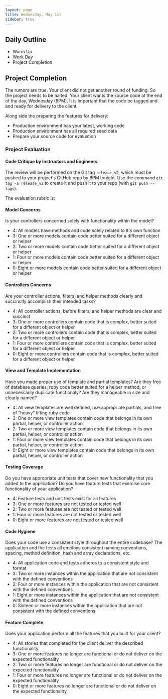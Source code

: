 ```yaml
---
layout: page
title: Wednesday, May 1st
sidebar: true
---
```


## Daily Outline

* Warm Up
* Work Day
* Project Completion

## Project Completion

The rumors are true. Your client did not get another round of funding. So the
project needs to be halted. Your client wants the source code at the end of the
day, Wednesday (8PM). It is important that the code be tagged and and ready for
delivery to the client.

Along side the preparing the features for delivery:

* Production environment has your latest, working code
* Production environment has all required seed data
* Prepare your source code for evaluation

### Project Evaluation

#### Code Critique by Instructors and Engineers

The review will be performed on the Git tag `release_v2`, which must be pushed to
your project's GitHub repo by 8PM tonight. Use the command `git tag -a release_v2`
to create it and push it to your repo (with `git push --tags`).

The evaluation rubric is:

#### Model Concerns

Is your controllers concerned solely with functionality within the model?

* 4: All models have methods and code solely related to it's own function
* 3: One or more models contain code better suited for a different object or helper
* 2: Two or more models contain code better suited for a different object or helper
* 1: Four or more models contain code better suited for a different object or helper
* 0: Eight or more models contain code better suited for a different object or helper

#### Controllers Concerns

Are your controller actions, filters, and helper methods clearly and succinctly
accomplish their intended tasks?

* 4: All controller actions, before filters, and helper methods are clear and succinct
* 3: One or more controllers contain code that is complex, better suited for a different object or helper
* 2: Two or more controllers contain code that is complex, better suited for a different object or helper
* 1: Four or more controllers contain code that is complex, better suited for a different object or helper
* 0: Eight or more controllers contain code that is complex, better suited for a different object or helper

#### View and Template Implementation

Have you made proper use of template and partial templates? Are they free of
database queries, ruby code better suited for a helper method, or unnecessarily
duplicate functionaly? Are they manageable in size and clearly named?

* 4: All view templates are well defined, use appropriate partials, and free of "heavy" lifting ruby code
* 3: One or more view templates contain code that belongs in its own partial, helper, or controller action`
* 2: Two or more view templates contain code that belongs in its own partial, helper, or controller action
* 1: Four or more view templates contain code that belongs in its own partial, helper, or controller action
* 0: Eight or more view templates contain code that belongs in its own partial, helper, or controller action

#### Testing Coverage

Do you have appropriate unit tests that cover new functionality that you added to the application?
Do you have feature tests that exercise core functionality of your application?

* 4: Feature tests and unit tests exist for all features
* 3: One or more features are not tested or tested well
* 2: Two or more features are not tested or tested well
* 1: Four or more features are not tested or tested well
* 0: Eight or more features are not tested or tested well


#### Code Hygiene

Does your code use a consistent style throughout the entire codebase? The
application and the tests all employs consistent naming conventions, spacing,
method definition, hash and array declarations, etc.

* 4: All application code and tests adheres to a consistent style and format
* 3: Two or more instances within the application that are not consistent with the defined conventions
* 2: Four or more instances within the application that are not consistent with the defined conventions
* 1: Eight or more instances within the application that are not consistent with the defined conventions
* 0: Sixteen or more instances within the application that are not consistent with the defined conventions

#### Feature Complete

Does your application perform all the features that you built for your client?

* 4: All stories that completed for the client deliver the described functionality.
* 3: One or more features no longer are functional or do not deliver on the expected functionality
* 2: Two or more features no longer are functional or do not deliver on the expected functionality
* 1: Four or more features no longer are functional or do not deliver on the expected functionality
* 0: Eight or more features no longer are functional or do not deliver on the expected functionality